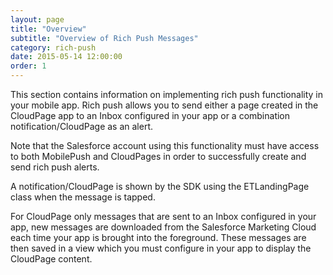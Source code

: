 ```yaml
---
layout: page
title: "Overview"
subtitle: "Overview of Rich Push Messages"
category: rich-push
date: 2015-05-14 12:00:00
order: 1
---
```

This section contains information on implementing rich push functionality in your mobile app. Rich push allows you to send either a page created in the CloudPage app to an Inbox configured in your app or a combination notification/CloudPage as an alert.

Note that the Salesforce account using this functionality must have access to both MobilePush and CloudPages in order to successfully create and send rich push alerts.

A notification/CloudPage is shown by the SDK using the ETLandingPage class when the message is tapped.  

For CloudPage only messages that are sent to an Inbox configured in your app, new messages are downloaded from the Salesforce Marketing Cloud each time your app is brought into the foreground.  These messages are then saved in a view which you must configure in your app to display the CloudPage content.

